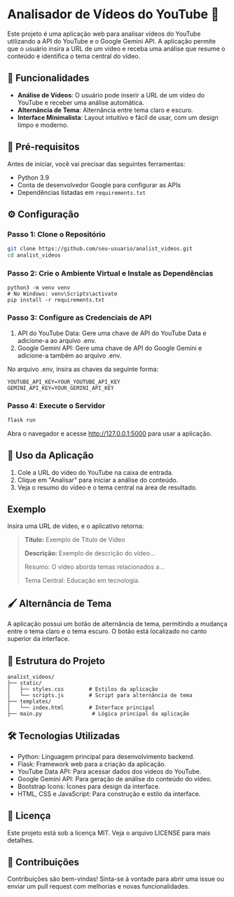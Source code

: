 # Analisador de Vídeos do YouTube 🎥

Este projeto é uma aplicação web para analisar vídeos do YouTube utilizando a API do YouTube e o Google Gemini API. A aplicação permite que o usuário insira a URL de um vídeo e receba uma análise que resume o conteúdo e identifica o tema central do vídeo.

## 🚀 Funcionalidades

- **Análise de Vídeos**: O usuário pode inserir a URL de um vídeo do YouTube e receber uma análise automática.
- **Alternância de Tema**: Alternância entre tema claro e escuro.
- **Interface Minimalista**: Layout intuitivo e fácil de usar, com um design limpo e moderno.

## 🔧 Pré-requisitos

Antes de iniciar, você vai precisar das seguintes ferramentas:

- Python 3.9
- Conta de desenvolvedor Google para configurar as APIs
- Dependências listadas em `requirements.txt`

## ⚙️ Configuração

### Passo 1: Clone o Repositório

~~~~bash
git clone https://github.com/seu-usuario/analist_videos.git
cd analist_videos
~~~~

### Passo 2: Crie o Ambiente Virtual e Instale as Dependências
~~~~
python3 -m venv venv
# No Windows: venv\Scripts\activate
pip install -r requirements.txt
~~~~

### Passo 3: Configure as Credenciais de API

1. API do YouTube Data: Gere uma chave de API do YouTube Data e adicione-a ao arquivo .env.
2. Google Gemini API: Gere uma chave de API do Google Gemini e adicione-a também ao arquivo .env.

No arquivo .env, insira as chaves da seguinte forma:

~~~~plaintext
YOUTUBE_API_KEY=YOUR_YOUTUBE_API_KEY
GEMINI_API_KEY=YOUR_GEMINI_API_KEY
~~~~

### Passo 4: Execute o Servidor
~~~~bash
flask run
~~~~
Abra o navegador e acesse http://127.0.0.1:5000 para usar a aplicação.

## 🌌 Uso da Aplicação

1. Cole a URL do vídeo do YouTube na caixa de entrada.
2. Clique em "Analisar" para iniciar a análise do conteúdo.
3. Veja o resumo do vídeo e o tema central na área de resultado.

## Exemplo
Insira uma URL de vídeo, e o aplicativo retorna:

>**Título:** Exemplo de Título de Vídeo
>
>**Descrição:** Exemplo de descrição do vídeo...
>
>Resumo: O vídeo aborda temas relacionados a...
>
>Tema Central: Educação em tecnologia.

## 🖌️ Alternância de Tema
A aplicação possui um botão de alternância de tema, permitindo a mudança entre o tema claro e o tema escuro. O botão está localizado no canto superior da interface.

## 📁 Estrutura do Projeto

~~~~
analist_videos/
├── static/
│   ├── styles.css        # Estilos da aplicação
│   └── scripts.js        # Script para alternância de tema
├── templates/
│   └── index.html        # Interface principal
├── main.py                # Lógica principal da aplicação
~~~~

## 🛠 Tecnologias Utilizadas

* Python: Linguagem principal para desenvolvimento backend.
* Flask: Framework web para a criação da aplicação.
* YouTube Data API: Para acessar dados dos vídeos do YouTube.
* Google Gemini API: Para geração de análise do conteúdo do vídeo.
* Bootstrap Icons: Ícones para design da interface.
* HTML, CSS e JavaScript: Para construção e estilo da interface.

## 📄 Licença
Este projeto está sob a licença MIT. Veja o arquivo LICENSE para mais detalhes.

## 🤝 Contribuições
Contribuições são bem-vindas! Sinta-se à vontade para abrir uma issue ou enviar um pull request com melhorias e novas funcionalidades.
